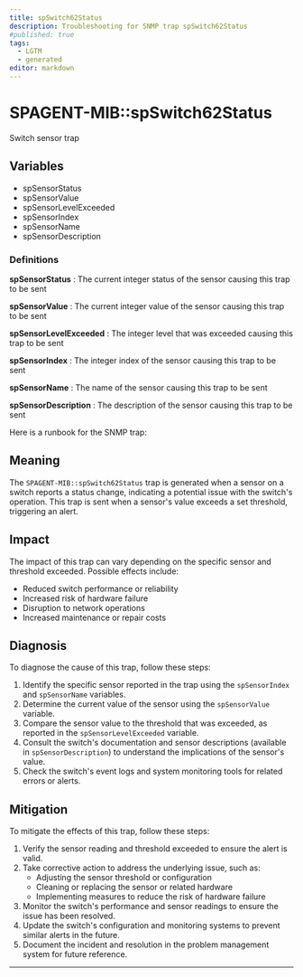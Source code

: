 ```yaml
---
title: spSwitch62Status
description: Troubleshooting for SNMP trap spSwitch62Status
#published: true
tags:
  - LGTM
  - generated
editor: markdown
---
```


# SPAGENT-MIB::spSwitch62Status 

Switch sensor trap 


## Variables


  - spSensorStatus
  - spSensorValue
  - spSensorLevelExceeded
  - spSensorIndex
  - spSensorName
  - spSensorDescription 

### Definitions 


**spSensorStatus** 
: The current integer status of the sensor causing this trap to be sent 

**spSensorValue** 
: The current integer value of the sensor causing this trap to be sent 

**spSensorLevelExceeded** 
: The integer level that was exceeded causing this trap to be sent 

**spSensorIndex** 
: The integer index of the sensor causing this trap to be sent 

**spSensorName** 
: The name of the sensor causing this trap to be sent 

**spSensorDescription** 
: The description of the sensor causing this trap to be sent 


Here is a runbook for the SNMP trap:

## Meaning
The `SPAGENT-MIB::spSwitch62Status` trap is generated when a sensor on a switch reports a status change, indicating a potential issue with the switch's operation. This trap is sent when a sensor's value exceeds a set threshold, triggering an alert.

## Impact
The impact of this trap can vary depending on the specific sensor and threshold exceeded. Possible effects include:

* Reduced switch performance or reliability
* Increased risk of hardware failure
* Disruption to network operations
* Increased maintenance or repair costs

## Diagnosis
To diagnose the cause of this trap, follow these steps:

1. Identify the specific sensor reported in the trap using the `spSensorIndex` and `spSensorName` variables.
2. Determine the current value of the sensor using the `spSensorValue` variable.
3. Compare the sensor value to the threshold that was exceeded, as reported in the `spSensorLevelExceeded` variable.
4. Consult the switch's documentation and sensor descriptions (available in `spSensorDescription`) to understand the implications of the sensor's value.
5. Check the switch's event logs and system monitoring tools for related errors or alerts.

## Mitigation
To mitigate the effects of this trap, follow these steps:

1. Verify the sensor reading and threshold exceeded to ensure the alert is valid.
2. Take corrective action to address the underlying issue, such as:
	* Adjusting the sensor threshold or configuration
	* Cleaning or replacing the sensor or related hardware
	* Implementing measures to reduce the risk of hardware failure
3. Monitor the switch's performance and sensor readings to ensure the issue has been resolved.
4. Update the switch's configuration and monitoring systems to prevent similar alerts in the future.
5. Document the incident and resolution in the problem management system for future reference.
---




